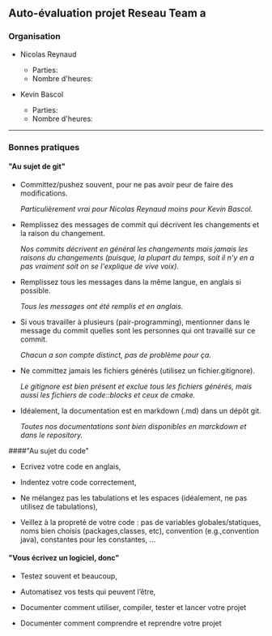 ## Auto-évaluation projet Reseau Team a


### Organisation

 * Nicolas Reynaud
    * Parties:
    * Nombre d'heures:

 * Kevin Bascol
    * Parties:
    * Nombre d'heures:


-------------------------------------------------------------------------------------
### Bonnes pratiques

#### "Au sujet de git"
 * Committez/pushez souvent, pour ne pas avoir peur de faire des modifications.

   *Particulièrement vrai pour Nicolas Reynaud moins pour Kevin Bascol.*

 * Remplissez des messages de commit qui décrivent les changements et la raison du changement.
 
   *Nos commits décrivent en général les changements mais jamais les raisons du changements (puisque, la plupart du temps, soit il n'y en a pas vraiment soit on se l'explique de vive voix).*

 * Remplissez tous les messages dans la même langue, en anglais si possible.

   *Tous les messages ont été remplis et en anglais.*

 * Si vous travailler à plusieurs (pair-programming), mentionner dans le message du commit quelles sont les personnes qui ont travaillé sur ce commit.

   *Chacun a son compte distinct, pas de problème pour ça.*

 * Ne committez jamais les fichiers générés (utilisez un fichier.gitignore).

   *Le gitignore est bien présent et exclue tous les fichiers générés, mais aussi les fichiers de code::blocks et ceux de cmake.*

 * Idéalement, la documentation est en markdown (.md) dans un dépôt git.

   *Toutes nos documentations sont bien disponibles en marckdown et dans le repository.*



####"Au sujet du code"


 * Ecrivez votre code en anglais,

 * Indentez votre code correctement,

 * Ne mélangez pas les tabulations et les espaces (idéalement, ne pas utilisez de tabulations),

 * Veillez à la propreté de votre code : pas de variables globales/statiques, noms bien choisis (packages,classes, etc), convention (e.g.,convention java), constantes pour les constantes, ...



#### "Vous écrivez un logiciel, donc"

 * Testez souvent et beaucoup,

 * Automatisez vos tests qui peuvent l’être,

 * Documenter comment utiliser, compiler, tester et lancer votre projet

 * Documenter comment comprendre et reprendre votre projet



















